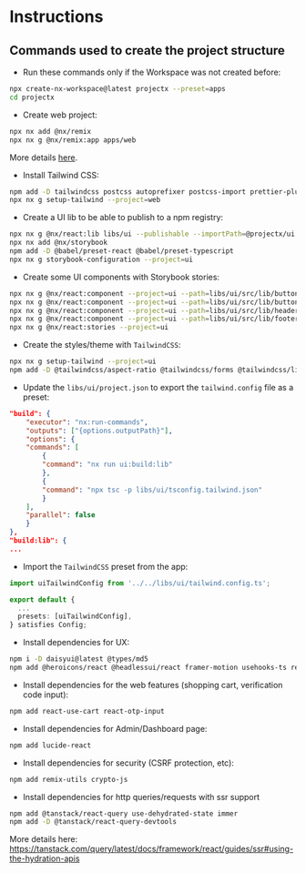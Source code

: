 # Instructions

## Commands used to create the project structure

- Run these commands only if the Workspace was not created before:
```sh
npx create-nx-workspace@latest projectx --preset=apps
cd projectx
```

- Create web project:
```sh
npx nx add @nx/remix
npx nx g @nx/remix:app apps/web
```

More details [here](https://nx.dev/recipes/react/remix).

- Install Tailwind CSS:
```sh
npm add -D tailwindcss postcss autoprefixer postcss-import prettier-plugin-tailwindcss@0.4.1
npx nx g setup-tailwind --project=web
```

- Create a UI lib to be able to publish to a npm registry:
```sh
npx nx g @nx/react:lib libs/ui --publishable --importPath=@projectx/ui
npx nx add @nx/storybook
npm add -D @babel/preset-react @babel/preset-typescript
npx nx g storybook-configuration --project=ui
```

- Create some UI components with Storybook stories:
```sh
npx nx g @nx/react:component --project=ui --path=libs/ui/src/lib/buttons/button/Button
npx nx g @nx/react:component --project=ui --path=libs/ui/src/lib/buttons/theme/ThemeButton
npx nx g @nx/react:component --project=ui --path=libs/ui/src/lib/header/Header
npx nx g @nx/react:component --project=ui --path=libs/ui/src/lib/footer/Footer
npx nx g @nx/react:stories --project=ui
```

- Create the styles/theme with `TailwindCSS`:
```sh
npx nx g setup-tailwind --project=ui
npm add -D @tailwindcss/aspect-ratio @tailwindcss/forms @tailwindcss/line-clamp @tailwindcss/typography
```

- Update the `libs/ui/project.json` to export the `tailwind.config` file as a preset:
```json
"build": {
    "executor": "nx:run-commands",
    "outputs": ["{options.outputPath}"],
    "options": {
    "commands": [
        {
        "command": "nx run ui:build:lib"
        },
        {
        "command": "npx tsc -p libs/ui/tsconfig.tailwind.json"
        }
    ],
    "parallel": false
    }
},
"build:lib": {
...
```

- Import the `TailwindCSS` preset from the app:
```ts
import uiTailwindConfig from '../../libs/ui/tailwind.config.ts';

export default {
  ...
  presets: [uiTailwindConfig],
} satisfies Config;
```

- Install dependencies for UX:
```sh
npm i -D daisyui@latest @types/md5
npm add @heroicons/react @headlessui/react framer-motion usehooks-ts react-responsive md5 react-toastify
```

- Install dependencies for the web features (shopping cart, verification code input):
```sh
npm add react-use-cart react-otp-input
```

- Install dependencies for Admin/Dashboard page:
```sh
npm add lucide-react
```

- Install dependencies for security (CSRF protection, etc):
```sh
npm add remix-utils crypto-js
```

- Install dependencies for http queries/requests with ssr support
```sh
npm add @tanstack/react-query use-dehydrated-state immer
npm add -D @tanstack/react-query-devtools 
```

More details here: https://tanstack.com/query/latest/docs/framework/react/guides/ssr#using-the-hydration-apis

